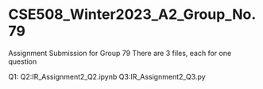 # CSE508_Winter2023_A2_Group_No.79
Assignment Submission for Group 79
There are 3 files, each for one question

Q1: 
Q2:IR_Assignment2_Q2.ipynb
Q3:IR_Assignment2_Q3.py
